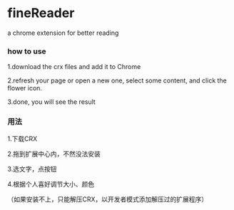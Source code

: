 # fineReader
a chrome extension for better reading


### how to use
1.download the crx files and add it to Chrome

2.refresh your page or open a new one, select some content, and click the flower icon.

3.done, you will see the result

### 用法

1.下载CRX

2.拖到扩展中心内，不然没法安装

3.选文字，点按钮

4.根据个人喜好调节大小、颜色

（如果安装不上，只能解压CRX，以开发者模式添加解压过的扩展程序）